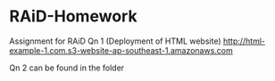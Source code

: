 # RAiD-Homework
Assignment for RAiD 
Qn 1 (Deployment of HTML website) http://html-example-1.com.s3-website-ap-southeast-1.amazonaws.com

Qn 2 can be found in the folder
